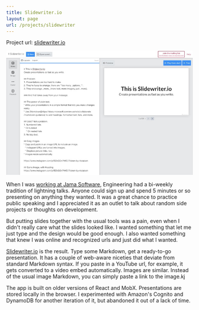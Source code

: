 ```yaml
---
title: Slidewriter.io
layout: page
url: /projects/slidewriter
---
```


Project url: [slidewriter.io](https://slidewriter.io)

![Screenshot of Slidewriter's default screen showing slide text and the preview](/assets//slidewriter_01.jpg)

When I was [working at Jama Software](/assets/toddlemoine_resume.pdf), Engineering had a bi-weekly tradition of lightning talks. Anyone could sign up and spend 5 minutes or so presenting on anything they wanted. It was a great chance to practice public speaking and I appreciated it as an outlet to talk about random side projects or thoughts on development.

But putting slides together with the usual tools was a pain, even when I didn't really care what the slides looked like. I wanted something that let me just type and the design would be good enough. I also wanted something that knew I was online and recognized urls and just did what I wanted.

[Slidewriter.io](https://slidewriter.io) is the result. Type some Markdown, get a ready-to-go presentation. It has a couple of web-aware niceties that deviate from standard Markdown syntax. If you paste in a YouTube url, for example, it gets converted to a video embed automatically. Images are similar. Instead of the usual image Markdown, you can simply paste a link to the image.kj

The app is built on older versions of React and MobX. Presentations are stored locally in the browser. I experimented with Amazon's Cognito and DynamoDB for another iteration of it, but abandoned it out of a lack of time.

